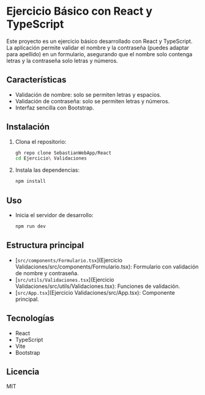 # Ejercicio Básico con React y TypeScript

Este proyecto es un ejercicio básico desarrollado con React y TypeScript. La aplicación permite validar el nombre y la contraseña (puedes adaptar para apellido) en un formulario, asegurando que el nombre solo contenga letras y la contraseña solo letras y números.

## Características

- Validación de nombre: solo se permiten letras y espacios.
- Validación de contraseña: solo se permiten letras y números.
- Interfaz sencilla con Bootstrap.

## Instalación

1. Clona el repositorio:

   ```sh
   gh repo clone SebastianWebApp/React
   cd Ejercicio\ Validaciones
   ```

2. Instala las dependencias:
   ```sh
   npm install
   ```

## Uso

- Inicia el servidor de desarrollo:
  ```sh
  npm run dev
  ```

## Estructura principal

- [`src/components/Formulario.tsx`](Ejercicio Validaciones/src/components/Formulario.tsx): Formulario con validación de nombre y contraseña.
- [`src/utils/Validaciones.tsx`](Ejercicio Validaciones/src/utils/Validaciones.tsx): Funciones de validación.
- [`src/App.tsx`](Ejercicio Validaciones/src/App.tsx): Componente principal.

## Tecnologías

- React
- TypeScript
- Vite
- Bootstrap

## Licencia

MIT
